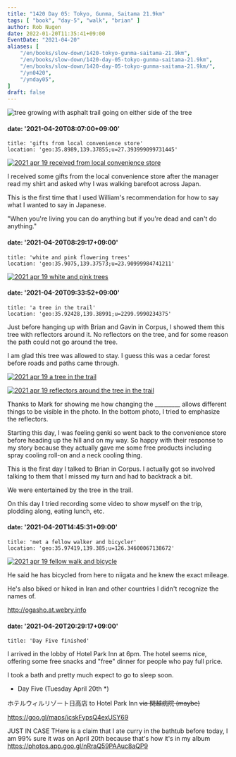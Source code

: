 ```yaml
---
title: "1420 Day 05: Tokyo, Gunma, Saitama 21.9km"
tags: [ "book", "day-5", "walk", "brian" ]
author: Rob Nugen
date: 2022-01-20T11:35:41+09:00
EventDate: "2021-04-20"
aliases: [
    "/en/books/slow-down/1420-tokyo-gunma-saitama-21.9km",
    "/en/books/slow-down/1420-day-05-tokyo-gunma-saitama-21.9km",
    "/en/books/slow-down/1420-day-05-tokyo-gunma-saitama-21.9km/",
    "/yn0420",
    "/ynday05",
]
draft: false
---
```


<img
src="https://b.robnugen.com/quests/walk-to-niigata/2021/en_route/day-05/2021_apr_19_a_tree_in_the_trail.jpeg"
alt="tree growing with asphalt trail going on either side of the tree"
class="title" />

#### date: '2021-04-20T08:07:00+09:00'

    title: 'gifts from local convenience store'
    location: 'geo:35.8989,139.37855;u=27.393999099731445'

[![2021 apr 19 received from local convenience store](//b.robnugen.com/quests/walk-to-niigata/2021/en_route/day-05/thumbs/2021_apr_19_received_from_local_convenience_store.jpeg)](//b.robnugen.com/quests/walk-to-niigata/2021/en_route/day-05/2021_apr_19_received_from_local_convenience_store.jpeg)         

I received some gifts from the local convenience store after the manager
read my shirt and asked why I was walking barefoot across Japan.

This is the first time that I used William's recommendation for how to say what
I wanted to say in Japanese.

"When you're living you can do anything but if you're dead and can't do anything."


#### date: '2021-04-20T08:29:17+09:00'

    title: 'white and pink flowering trees'
    location: 'geo:35.9075,139.37573;u=23.90999984741211'

[![2021 apr 19 white and pink trees](//b.robnugen.com/quests/walk-to-niigata/2021/en_route/day-05/thumbs/2021_apr_19_white_and_pink_trees.jpeg)](//b.robnugen.com/quests/walk-to-niigata/2021/en_route/day-05/2021_apr_19_white_and_pink_trees.jpeg)          


#### date: '2021-04-20T09:33:52+09:00'

    title: 'a tree in the trail'
    location: 'geo:35.92428,139.38991;u=2299.9990234375'

Just before hanging up with Brian and Gavin in Corpus, I showed them this tree
with reflectors around it.  No reflectors on the tree, and for some reason the
path could not go around the tree.

I am glad this tree was allowed to stay.
I guess this was a cedar forest before roads and paths came through.

[![2021 apr 19 a tree in the trail](//b.robnugen.com/quests/walk-to-niigata/2021/en_route/day-05/thumbs/2021_apr_19_a_tree_in_the_trail.jpeg)](//b.robnugen.com/quests/walk-to-niigata/2021/en_route/day-05/2021_apr_19_a_tree_in_the_trail.jpeg)

[![2021 apr 19 reflectors around the tree in the trail](//b.robnugen.com/quests/walk-to-niigata/2021/en_route/day-05/thumbs/2021_apr_19_reflectors_around_the_tree_in_the_trail.jpeg)](//b.robnugen.com/quests/walk-to-niigata/2021/en_route/day-05/2021_apr_19_reflectors_around_the_tree_in_the_trail.jpeg)          

Thanks to Mark for showing me how changing the _________ allows different things
to be visible in the photo.  In the bottom photo, I tried to emphasize the reflectors.


Starting this day, I was feeling genki so went back to the convenience store before
heading up the hill and on my way.  So happy with their response to my story
because they actually gave me some free products
including spray cooling roll-on and a neck cooling thing.

This is the first day I talked to Brian in Corpus.  I actually got so
involved talking to them that I missed my turn and had to backtrack a
bit.

We were entertained by the tree in the trail.

On this day I tried recording some video to show myself on the trip, plodding along, eating lunch, etc.

#### date: '2021-04-20T14:45:31+09:00'

    title: 'met a fellow walker and bicycler'
    location: 'geo:35.97419,139.385;u=126.34600067138672'

[![2021 apr 19 fellow walk and bicycle](//b.robnugen.com/quests/walk-to-niigata/2021/en_route/day-05/thumbs/2021_apr_19_fellow_walk_and_bicycle.jpeg)](//b.robnugen.com/quests/walk-to-niigata/2021/en_route/day-05/2021_apr_19_fellow_walk_and_bicycle.jpeg)   

He said he has bicycled from here to niigata and he knew the exact mileage.   

He's also biked or hiked in Iran and other countries I didn't recognize the names of.

http://ogasho.at.webry.info

#### date: '2021-04-20T20:29:17+09:00'

    title: 'Day Five finished'

I arrived in the lobby of Hotel Park Inn at 6pm.  The hotel seems nice,
offering some free snacks and "free" dinner for people who pay full price.

I took a bath and pretty much expect to go to sleep soon.

<!-- 25 March 2021: WALK SEGMENT SEPARATOR  ===========  TO HELP ME SEE AND EDIT SEGMENT DETAILS -->
<div class="walk-segment">

* Day <span class="day_source">Five</span>
(<span class="day_date">Tuesday April 20th</span> *)

ホテルウィルリゾート日高店 to Hotel Park Inn ~~via 関越病院 (maybe)~~

https://goo.gl/maps/icskFypsQ4exUSY69

</div>

JUST IN CASE THere is a claim that I ate curry in the bathtub before today,
I am 99% sure it was on April 20th because that's how it's in my album
https://photos.app.goo.gl/nRraQ59PAAuc8aQP9
